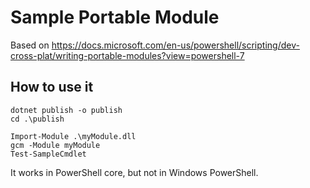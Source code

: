 # Sample Portable Module

Based on https://docs.microsoft.com/en-us/powershell/scripting/dev-cross-plat/writing-portable-modules?view=powershell-7

## How to use it

```
dotnet publish -o publish
cd .\publish

Import-Module .\myModule.dll
gcm -Module myModule
Test-SampleCmdlet
```

It works in PowerShell core, but not in Windows PowerShell.
